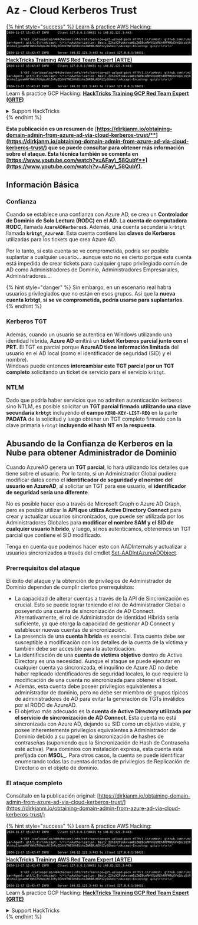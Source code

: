 # Az - Cloud Kerberos Trust

{% hint style="success" %}
Learn & practice AWS Hacking:<img src="../../../../.gitbook/assets/image (1).png" alt="" data-size="line">[**HackTricks Training AWS Red Team Expert (ARTE)**](https://training.hacktricks.xyz/courses/arte)<img src="../../../../.gitbook/assets/image (1).png" alt="" data-size="line">\
Learn & practice GCP Hacking: <img src="../../../../.gitbook/assets/image (2).png" alt="" data-size="line">[**HackTricks Training GCP Red Team Expert (GRTE)**<img src="../../../../.gitbook/assets/image (2).png" alt="" data-size="line">](https://training.hacktricks.xyz/courses/grte)

<details>

<summary>Support HackTricks</summary>

* Check the [**subscription plans**](https://github.com/sponsors/carlospolop)!
* **Join the** 💬 [**Discord group**](https://discord.gg/hRep4RUj7f) or the [**telegram group**](https://t.me/peass) or **follow** us on **Twitter** 🐦 [**@hacktricks\_live**](https://twitter.com/hacktricks\_live)**.**
* **Share hacking tricks by submitting PRs to the** [**HackTricks**](https://github.com/carlospolop/hacktricks) and [**HackTricks Cloud**](https://github.com/carlospolop/hacktricks-cloud) github repos.

</details>
{% endhint %}

**Esta publicación es un resumen de** [**https://dirkjanm.io/obtaining-domain-admin-from-azure-ad-via-cloud-kerberos-trust/**](https://dirkjanm.io/obtaining-domain-admin-from-azure-ad-via-cloud-kerberos-trust/) **que se puede consultar para obtener más información sobre el ataque. Esta técnica también se comenta en** [**https://www.youtube.com/watch?v=AFay\_58QubY**](https://www.youtube.com/watch?v=AFay\_58QubY)**.**

## Información Básica

### Confianza

Cuando se establece una confianza con Azure AD, se crea un **Controlador de Dominio de Solo Lectura (RODC) en el AD.** La **cuenta de computadora RODC**, llamada **`AzureADKerberos$`**. Además, una cuenta secundaria `krbtgt` llamada **`krbtgt_AzureAD`**. Esta cuenta contiene las **claves de Kerberos** utilizadas para los tickets que crea Azure AD.

Por lo tanto, si esta cuenta se ve comprometida, podría ser posible suplantar a cualquier usuario... aunque esto no es cierto porque esta cuenta está impedida de crear tickets para cualquier grupo privilegiado común de AD como Administradores de Dominio, Administradores Empresariales, Administradores...

{% hint style="danger" %}
Sin embargo, en un escenario real habrá usuarios privilegiados que no están en esos grupos. Así que la **nueva cuenta krbtgt, si se ve comprometida, podría usarse para suplantarlos.**
{% endhint %}

### Kerberos TGT

Además, cuando un usuario se autentica en Windows utilizando una identidad híbrida, **Azure AD** emitirá un **ticket Kerberos parcial junto con el PRT.** El TGT es parcial porque **AzureAD tiene información limitada** del usuario en el AD local (como el identificador de seguridad (SID) y el nombre).\
Windows puede entonces **intercambiar este TGT parcial por un TGT completo** solicitando un ticket de servicio para el servicio `krbtgt`.

### NTLM

Dado que podría haber servicios que no admiten autenticación kerberos sino NTLM, es posible solicitar un **TGT parcial firmado utilizando una clave secundaria `krbtgt`** incluyendo el **campo `KERB-KEY-LIST-REQ`** en la parte **PADATA** de la solicitud y luego obtener un TGT completo firmado con la clave primaria `krbtgt` **incluyendo el hash NT en la respuesta**.

## Abusando de la Confianza de Kerberos en la Nube para obtener Administrador de Dominio <a href="#abusing-cloud-kerberos-trust-to-obtain-domain-admin" id="abusing-cloud-kerberos-trust-to-obtain-domain-admin"></a>

Cuando AzureAD genera un **TGT parcial**, lo hará utilizando los detalles que tiene sobre el usuario. Por lo tanto, si un Administrador Global pudiera modificar datos como el **identificador de seguridad y el nombre del usuario en AzureAD**, al solicitar un TGT para ese usuario, el **identificador de seguridad sería uno diferente**.

No es posible hacer eso a través de Microsoft Graph o Azure AD Graph, pero es posible utilizar la **API que utiliza Active Directory Connect** para crear y actualizar usuarios sincronizados, que puede ser utilizada por los Administradores Globales para **modificar el nombre SAM y el SID de cualquier usuario híbrido**, y luego, si nos autenticamos, obtenemos un TGT parcial que contiene el SID modificado.

Tenga en cuenta que podemos hacer esto con AADInternals y actualizar a usuarios sincronizados a través del cmdlet [Set-AADIntAzureADObject](https://aadinternals.com/aadinternals/#set-aadintazureadobject-a).

### Prerrequisitos del ataque <a href="#attack-prerequisites" id="attack-prerequisites"></a>

El éxito del ataque y la obtención de privilegios de Administrador de Dominio dependen de cumplir ciertos prerrequisitos:

* La capacidad de alterar cuentas a través de la API de Sincronización es crucial. Esto se puede lograr teniendo el rol de Administrador Global o poseyendo una cuenta de sincronización de AD Connect. Alternativamente, el rol de Administrador de Identidad Híbrida sería suficiente, ya que otorga la capacidad de gestionar AD Connect y establecer nuevas cuentas de sincronización.
* La presencia de una **cuenta híbrida** es esencial. Esta cuenta debe ser susceptible a modificación con los detalles de la cuenta de la víctima y también debe ser accesible para la autenticación.
* La identificación de una **cuenta de víctima objetivo** dentro de Active Directory es una necesidad. Aunque el ataque se puede ejecutar en cualquier cuenta ya sincronizada, el inquilino de Azure AD no debe haber replicado identificadores de seguridad locales, lo que requiere la modificación de una cuenta no sincronizada para obtener el ticket.
* Además, esta cuenta debe poseer privilegios equivalentes a administrador de dominio, pero no debe ser miembro de grupos típicos de administradores de AD para evitar la generación de TGTs inválidos por el RODC de AzureAD.
* El objetivo más adecuado es la **cuenta de Active Directory utilizada por el servicio de sincronización de AD Connect**. Esta cuenta no está sincronizada con Azure AD, dejando su SID como un objetivo viable, y posee inherentemente privilegios equivalentes a Administrador de Dominio debido a su papel en la sincronización de hashes de contraseñas (suponiendo que la Sincronización de Hash de Contraseña esté activa). Para dominios con instalación expresa, esta cuenta está prefijada con **MSOL\_**. Para otros casos, la cuenta se puede identificar enumerando todas las cuentas dotadas de privilegios de Replicación de Directorio en el objeto de dominio.

### El ataque completo <a href="#the-full-attack" id="the-full-attack"></a>

Consúltalo en la publicación original: [https://dirkjanm.io/obtaining-domain-admin-from-azure-ad-via-cloud-kerberos-trust/](https://dirkjanm.io/obtaining-domain-admin-from-azure-ad-via-cloud-kerberos-trust/)

{% hint style="success" %}
Learn & practice AWS Hacking:<img src="../../../../.gitbook/assets/image (1).png" alt="" data-size="line">[**HackTricks Training AWS Red Team Expert (ARTE)**](https://training.hacktricks.xyz/courses/arte)<img src="../../../../.gitbook/assets/image (1).png" alt="" data-size="line">\
Learn & practice GCP Hacking: <img src="../../../../.gitbook/assets/image (2).png" alt="" data-size="line">[**HackTricks Training GCP Red Team Expert (GRTE)**<img src="../../../../.gitbook/assets/image (2).png" alt="" data-size="line">](https://training.hacktricks.xyz/courses/grte)

<details>

<summary>Support HackTricks</summary>

* Check the [**subscription plans**](https://github.com/sponsors/carlospolop)!
* **Join the** 💬 [**Discord group**](https://discord.gg/hRep4RUj7f) or the [**telegram group**](https://t.me/peass) or **follow** us on **Twitter** 🐦 [**@hacktricks\_live**](https://twitter.com/hacktricks\_live)**.**
* **Share hacking tricks by submitting PRs to the** [**HackTricks**](https://github.com/carlospolop/hacktricks) and [**HackTricks Cloud**](https://github.com/carlospolop/hacktricks-cloud) github repos.

</details>
{% endhint %}
